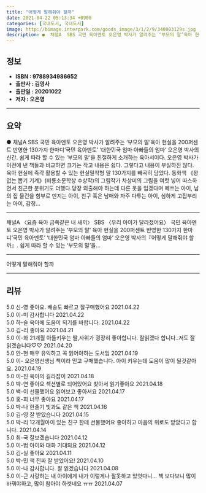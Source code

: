 ```yaml
---
title: "어떻게 말해줘야 할까"
date: 2021-04-22 05:13:34 +0900
categories: [국내도서, 국내도서]
image: http://bimage.interpark.com/goods_image/3/1/2/9/340003129s.jpg
description: ●  채널A  SBS 국민 육아멘토 오은영 박사가 알려주는 ‘부모의 말’육아 현실을 200퍼센트 반영한 130가지 한마디‘국민 육아멘토’ ‘대한민국 엄마·아빠들의 엄마’ 오은영 박사의 신간. 쉽게 따라 할 수 있는 ‘부모의 말’을 친절하게 소개하는 육아서이다. 오은영 박사가 이전에 낸 책들과 비교하면 크
---
```


## **정보**

- **ISBN : 9788934986652**
- **출판사 : 김영사**
- **출판일 : 20201022**
- **저자 : 오은영**

------



## **요약**

●  채널A  SBS 국민 육아멘토 오은영 박사가 알려주는 ‘부모의 말’육아 현실을 200퍼센트 반영한 130가지 한마디‘국민 육아멘토’ ‘대한민국 엄마·아빠들의 엄마’ 오은영 박사의 신간. 쉽게 따라 할 수 있는 ‘부모의 말’을 친절하게 소개하는 육아서이다. 오은영 박사가 이전에 낸 책들과 비교하면 크기는 작고 내용은 쉽다. 그렇다고 내용이 부실하진 않다. 육아 현실에 즉각 활용할 수 있는 현실밀착형 말 130가지를 빼곡히 담았다. 동화책 《꽝 없는 뽑기 기계》(비룡소문학상 수상작)의 그림작가 차상미의 그림을 여럿 넣어 따스하면서 친근한 분위기도 더했다.당장 외출해야 하는데 다른 옷을 입겠다며 떼쓰는 아이, 남의 집 물건을 함부로 만지는 아이, 친구 혹은 남매와 자주 다투는 아이, 심하게 고집부리는 아이, 감정...

------

채널A 〈요즘 육아 금쪽같은 내 새끼〉 SBS 〈우리 아이가 달라졌어요〉
국민 육아멘토 오은영 박사가 알려주는 ‘부모의 말’
육아 현실을 200퍼센트 반영한 130가지 한마디‘국민 육아멘토’ ‘대한민국 엄마·아빠들의 엄마’ 오은영 박사의『어떻게 말해줘야 할까』. 쉽게 따라 할 수 있는 ‘부모의 말’을... 

------


어떻게 말해줘야 할까 

------


## **리뷰** 

5.0 신-영 좋아요. 배송도 빠르고 잘구매했어요 2021.04.22 <br/>5.0 이-미 감사합니다 2021.04.22 <br/>5.0 하-슬 육아에 도움이 되기를 바랍니다. 2021.04.22 <br/>3.0 김-리 좋아요 2021.04.21 <br/>5.0 이-화 21개월 아들키우는 딸,사위가 굉장히 좋아합니다. 잘읽겠다 합니다..저도 잘읽겠습니다♡♡ 2021.04.20 <br/>5.0 안-현 매우 유익하고 꼭 읽어야하는 도서임 2021.04.19 <br/>5.0 이- 오은영선생님 책이라 믿고 구매했습니다. 아이 키우는데 도움이 많이 될것같아요. 2021.04.19 <br/>5.0 이-진 육아의 길라잡이 2021.04.18 <br/>5.0 박-연 좋아요 섹션별로 되어있어요 찾아서 읽기좋아요 2021.04.18 <br/>5.0 백-이 선물했어요 읽어보고 좋아서요 2021.04.17 <br/>5.0 홍-희 너무 좋아요 2021.04.17 <br/>5.0 박-나 한줄기 빛과도 같은 책 2021.04.16 <br/>5.0 김-영 잘 받았습니다 2021.04.15 <br/>5.0 박-리 12개월아이 있는 친구 한테 선물했어요
좋아하고 마음의 위로도 받았다고 합니다. 2021.04.14 <br/>5.0 최-국 잘보겠습니다 2021.04.12 <br/>5.0 이-범 아이와 대화 기대되요 2021.04.12 <br/>5.0 김-실 좋아요 2021.04.11 <br/>5.0 박-민 책 진짜 잘 받았어요! 2021.04.10 <br/>5.0 이-나 감사합니다. 잘 읽겠습니다 2021.04.08 <br/>5.0 이-근 사랑하는 내 아이에게 내가 이렇게나 잘못하고 있엇다니... 책 보다보니 많이 바꿔야하고, 많이 참아야 하겟네요 ㅠㅠ 2021.04.07 <br/>
